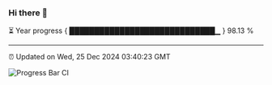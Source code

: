### Hi there 👋

⏳ Year progress { █████████████████████████████▁ } 98.13 %

---

⏰ Updated on Wed, 25 Dec 2024 03:40:23 GMT

![Progress Bar CI](https://github.com/IshwaranRudhara/GIT-ACTION/workflows/Progress%20Bar%20CI/badge.svg)
